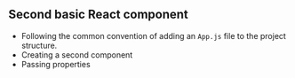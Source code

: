 ## Second basic React component

- Following the common convention of adding an ```App.js``` file to the project structure.
- Creating a second component
- Passing properties